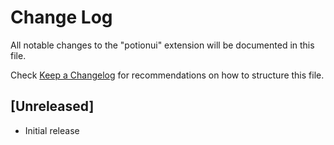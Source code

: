 # Change Log

All notable changes to the "potionui" extension will be documented in this file.

Check [Keep a Changelog](http://keepachangelog.com/) for recommendations on how to structure this file.

## [Unreleased]

- Initial release